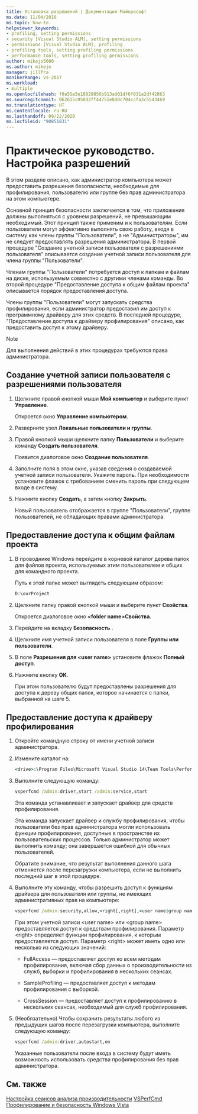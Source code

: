 ```yaml
---
title: Установка разрешений | Документация Майкрософт
ms.date: 11/04/2016
ms.topic: how-to
helpviewer_keywords:
- profiling, setting permissions
- security [Visual Studio ALM], setting permissions
- permissions [Visual Studio ALM], profiling
- profiling tools, setting profiling permissions
- performance tools, setting profiling permissions
author: mikejo5000
ms.author: mikejo
manager: jillfra
monikerRange: vs-2017
ms.workload:
- multiple
ms.openlocfilehash: f0a55e5e18829856b913ad01df6f831a2df42863
ms.sourcegitcommit: 062615c058d2ff44751e8d0c704ccfa3c5543469
ms.translationtype: HT
ms.contentlocale: ru-RU
ms.lasthandoff: 09/22/2020
ms.locfileid: "90851831"
---
```

# <a name="how-to-set-permissions"></a>Практическое руководство. Настройка разрешений

В этом разделе описано, как администратор компьютера может предоставить разрешения безопасности, необходимые для профилирования, пользователю или группе без прав администратора на этом компьютере.

Основной принцип безопасности заключается в том, что приложения должны выполняться с уровнем разрешений, не превышающим необходимый. Этот принцип также применим и к пользователям. Если пользователи могут эффективно выполнять свою работу, входя в систему как члены группы "Пользователи", а не "Администраторы", им не следует предоставлять разрешения администратора. В первой процедуре "Создание учетной записи пользователя с разрешениями пользователя" описывается создание учетной записи пользователя для члена группы "Пользователи".

Членам группы "Пользователи" потребуется доступ к папкам и файлам на диске, используемым совместно с другими членами команды. Во второй процедуре "Предоставление доступа к общим файлам проекта" описывается порядок предоставления доступа.

Члены группы "Пользователи" могут запускать средства профилирования, если администратор предоставил им доступ к программному драйверу для этих средств. В последней процедуре, "Предоставление доступа к драйверу профилирования" описано, как предоставить доступ к этому драйверу.

> [!NOTE]
> Для выполнения действий в этих процедурах требуются права администратора.

## <a name="to-create-a-user-account-that-has-user-permissions"></a>Создание учетной записи пользователя с разрешениями пользователя

1. Щелкните правой кнопкой мыши **Мой компьютер** и выберите пункт **Управление**.

     Откроется окно **Управление компьютером**.

2. Разверните узел **Локальные пользователи и группы**.

3. Правой кнопкой мыши щелкните папку **Пользователи** и выберите команду **Создать пользователя**.

     Появится диалоговое окно **Создание пользователя**.

4. Заполните поля в этом окне, указав сведения о создаваемой учетной записи пользователя. Укажите пароль. При необходимости установите флажок с требованием сменить пароль при следующем входе в систему.

5. Нажмите кнопку **Создать**, а затем кнопку **Закрыть**.

     Новый пользователь отображается в группе "Пользователи", группе пользователей, не обладающих правами администратора.

## <a name="to-grant-access-to-shared-project-files"></a>Предоставление доступа к общим файлам проекта

1. В проводнике Windows перейдите в корневой каталог дерева папок для файлов проекта, используемых этим пользователем и общих для командного проекта.

     Путь к этой папке может выглядеть следующим образом:

    ```cmd
    D:\ourProject
    ```

2. Щелкните папку правой кнопкой мыши и выберите пункт **Свойства**.

     Откроется диалоговое окно **\<folder name>Свойства**.

3. Перейдите на вкладку **Безопасность** .

4. Щелкните имя учетной записи пользователя в поле **Группы или пользователи**.

5. В поле **Разрешения для \<user name>** установите флажок **Полный доступ**.

6. Нажмите кнопку **ОК**.

     При этом пользователю будут предоставлены разрешения для доступа к дереву общих папок, которое начинается с папки, выбранной на шаге 5.

## <a name="to-grant-access-to-the-profiling-driver"></a>Предоставление доступа к драйверу профилирования

1. Откройте командную строку от имени учетной записи администратора.

2. Измените каталог на:

    ```cmd
    <drive>:\Program Files\Microsoft Visual Studio 14\Team Tools\Performance Tools
    ```

3. Выполните следующую команду:

    ```cmd
    vsperfcmd /admin:driver,start /admin:service,start
    ```

     Эта команда устанавливает и запускает драйвер для средств профилирования.

     Эта команда запускает драйвер и службу профилирования, чтобы пользователи без прав администратора могли использовать функции профилирования, доступные в пространстве их пользовательских процессов. Только администратор может выполнить команду; она завершается ошибкой для обычных пользователей.

     Обратите внимание, что результат выполнения данного шага отменяется после перезагрузки компьютера, если не выполнить последний шаг в этой процедуре.

4. Выполните эту команду, чтобы разрешить доступ к функциям драйвера для пользователя или группы, не имеющих административных прав на компьютере:

    ```cmd
    vsperfcmd /admin:security,allow,<right[,right],<user name|group name>
    ```

     При этом учетной записи \<user name> или \<group name> предоставляется доступ к средствам профилирования. Параметр \<right> определяет функции профилирования, к которым предоставляется доступ. Параметр \<right> может иметь одно или несколько из следующих значений:

    - FullAccess — предоставляет доступ ко всем методам профилирования, включая сбор данных о производительности из служб, выборки и профилирования в нескольких сеансах.

    - SampleProfiling — предоставляет доступ к методам профилирования с выборкой.

    - CrossSession — предоставляет доступ к профилированию в нескольких сеансах, необходимый для служб профилирования.

5. (Необязательно) Чтобы сохранить результаты любого из предыдущих шагов после перезагрузки компьютера, выполните следующую команду:

    ```cmd
    vsperfcmd /admin:driver,autostart,on
    ```

   Указанные пользователи после входа в систему будут иметь возможность использовать средства профилирования без прав администратора.

## <a name="see-also"></a>См. также

[Настройка сеансов анализа производительности](../profiling/configuring-performance-sessions.md)
[VSPerfCmd](../profiling/vsperfcmd.md)
[Профилирование и безопасность Windows Vista](../profiling/profiling-and-windows-vista-security.md)
